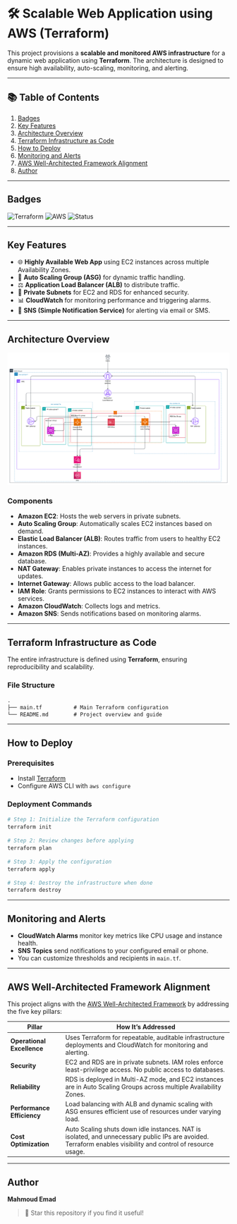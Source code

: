 # 🛠️ Scalable Web Application using AWS (Terraform)

This project provisions a **scalable and monitored AWS infrastructure** for a dynamic web application using **Terraform**. The architecture is designed to ensure high availability, auto-scaling, monitoring, and alerting.

---
## 📚 Table of Contents

1. [Badges](#badges)  
2. [Key Features](#key-features)  
3. [Architecture Overview](#architecture-overview)  
4. [Terraform Infrastructure as Code](#terraform-infrastructure-as-code)  
5. [How to Deploy](#how-to-deploy)  
6. [Monitoring and Alerts](#monitoring-and-alerts)  
7. [AWS Well-Architected Framework Alignment](#aws-well-architected-framework-alignment)
8. [Author](#author)

---

## Badges

![Terraform](https://img.shields.io/badge/IaC-Terraform-623CE4?logo=terraform)
![AWS](https://img.shields.io/badge/Cloud-AWS-FF9900?logo=amazon-aws)
![Status](https://img.shields.io/badge/status-active-brightgreen)


---

## Key Features

- 🌐 **Highly Available Web App** using EC2 instances across multiple Availability Zones.
- 🔁 **Auto Scaling Group (ASG)** for dynamic traffic handling.
- ⚖️ **Application Load Balancer (ALB)** to distribute traffic.
- 🔐 **Private Subnets** for EC2 and RDS for enhanced security.
- 📊 **CloudWatch** for monitoring performance and triggering alarms.
- 📣 **SNS (Simple Notification Service)** for alerting via email or SMS.

---

## Architecture Overview

![AWS Architecture](https://github.com/Mahmoud9423/Metro-Reward-System-using-AWS/blob/main/AWS%20(3).png)

### Components

- **Amazon EC2**: Hosts the web servers in private subnets.
- **Auto Scaling Group**: Automatically scales EC2 instances based on demand.
- **Elastic Load Balancer (ALB)**: Routes traffic from users to healthy EC2 instances.
- **Amazon RDS (Multi-AZ)**: Provides a highly available and secure database.
- **NAT Gateway**: Enables private instances to access the internet for updates.
- **Internet Gateway**: Allows public access to the load balancer.
- **IAM Role**: Grants permissions to EC2 instances to interact with AWS services.
- **Amazon CloudWatch**: Collects logs and metrics.
- **Amazon SNS**: Sends notifications based on monitoring alarms.

---

## Terraform Infrastructure as Code

The entire infrastructure is defined using **Terraform**, ensuring reproducibility and scalability.

### File Structure

```
.
├── main.tf          # Main Terraform configuration
└── README.md        # Project overview and guide
```

---

## How to Deploy
### Prerequisites

- Install [Terraform](https://www.terraform.io/downloads)
- Configure AWS CLI with `aws configure`

### Deployment Commands

```bash
# Step 1: Initialize the Terraform configuration
terraform init
```

```bash
# Step 2: Review changes before applying
terraform plan
```

```bash
# Step 3: Apply the configuration
terraform apply
```

```bash
# Step 4: Destroy the infrastructure when done
terraform destroy
```

---

## Monitoring and Alerts

- **CloudWatch Alarms** monitor key metrics like CPU usage and instance health.
- **SNS Topics** send notifications to your configured email or phone.
- You can customize thresholds and recipients in `main.tf`.

---
## AWS Well-Architected Framework Alignment

This project aligns with the [AWS Well-Architected Framework](https://aws.amazon.com/architecture/well-architected/) by addressing the five key pillars:

| Pillar                  | How It’s Addressed                                                                                     |
|-------------------------|--------------------------------------------------------------------------------------------------------|
| **Operational Excellence** | Uses Terraform for repeatable, auditable infrastructure deployments and CloudWatch for monitoring and alerting. |
| **Security**               | EC2 and RDS are in private subnets. IAM roles enforce least-privilege access. No public access to databases.   |
| **Reliability**            | RDS is deployed in Multi-AZ mode, and EC2 instances are in Auto Scaling Groups across multiple Availability Zones. |
| **Performance Efficiency** | Load balancing with ALB and dynamic scaling with ASG ensures efficient use of resources under varying load.     |
| **Cost Optimization**      | Auto Scaling shuts down idle instances. NAT is isolated, and unnecessary public IPs are avoided. Terraform enables visibility and control of resource usage. |

---

## Author

**Mahmoud Emad**

> 🌟 Star this repository if you find it useful!
